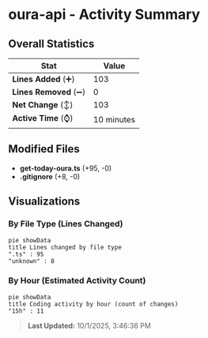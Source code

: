 # oura-api - Activity Summary 

## Overall Statistics

| Stat                   | Value                                                             |
| ---------------------- | ----------------------------------------------------------------- |
| **Lines Added** (➕)   | 103                                          |
| **Lines Removed** (➖) | 0                                        |
| **Net Change** (↕)    | 103                |
| **Active Time** (⌚)   | 10 minutes |


## Modified Files
- **get-today-oura.ts** (+95, -0)
- **.gitignore** (+8, -0)

## Visualizations

### By File Type (Lines Changed)

```mermaid
pie showData
title Lines changed by file type
".ts" : 95
"unknown" : 8
```

### By Hour (Estimated Activity Count)

```mermaid
pie showData
title Coding activity by hour (count of changes)
"15h" : 11
```


> **Last Updated:** 10/1/2025, 3:46:36 PM